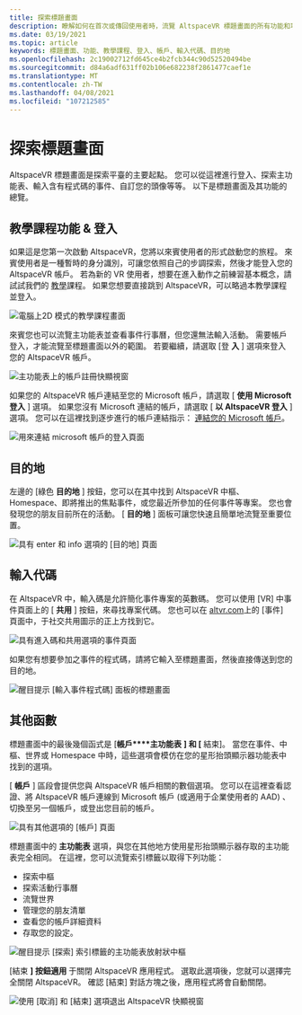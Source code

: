 ```yaml
---
title: 探索標題畫面
description: 瞭解如何在首次或傳回使用者時，流覽 AltspaceVR 標題畫面的所有功能和功能。
ms.date: 03/19/2021
ms.topic: article
keywords: 標題畫面、功能、教學課程、登入、帳戶、輸入代碼、目的地
ms.openlocfilehash: 2c19002712fd645ce4b2fcb344c90d52520494be
ms.sourcegitcommit: d84a6adf631ff02b106e682238f2861477caef1e
ms.translationtype: MT
ms.contentlocale: zh-TW
ms.lasthandoff: 04/08/2021
ms.locfileid: "107212585"
---
```

# <a name="exploring-the-title-screen"></a>探索標題畫面

AltspaceVR 標題畫面是探索平臺的主要起點。 您可以從這裡進行登入、探索主功能表、輸入含有程式碼的事件、自訂您的頭像等等。 以下是標題畫面及其功能的總覽。 

## <a name="tutorial-features--login"></a>教學課程功能 & 登入 

如果這是您第一次啟動 AltspaceVR，您將以來賓使用者的形式啟動您的旅程。 來賓使用者是一種暫時的身分識別，可讓您依照自己的步調探索，然後才能登入您的 AltspaceVR 帳戶。 若為新的 VR 使用者，想要在進入動作之前練習基本概念，請試試我們的 [教學](../tutorials/host-tools-overview.md)課程。 如果您想要直接跳到 AltspaceVR，可以略過本教學課程並登入。 

![電腦上2D 模式的教學課程畫面](images/title-screen-01.png)

來賓您也可以流覽主功能表並查看事件行事曆，但您還無法輸入活動。 需要帳戶登入，才能流覽至標題畫面以外的範圍。 若要繼續，請選取 [登 **入** ] 選項來登入您的 AltspaceVR 帳戶。 

![主功能表上的帳戶註冊快顯視窗](images/title-screen-03.png)

如果您的 AltspaceVR 帳戶連結至您的 Microsoft 帳戶，請選取 [ **使用 Microsoft 登入** ] 選項。 如果您沒有 Microsoft 連結的帳戶，請選取 [ **以 AltspaceVR 登入** ] 選項。 您可以在這裡找到逐步進行的帳戶連結指示： [連結您的 Microsoft 帳戶](../getting-started/linking-microsoft-account.md)。 

![用來連結 microsoft 帳戶的登入頁面](images/title-screen-02.png)

## <a name="destinations"></a>目的地 

左邊的 [綠色 **目的地** ] 按鈕，您可以在其中找到 AltspaceVR 中樞、Homespace、即將推出的焦點事件，或您最近所參加的任何事件等專案。 您也會發現您的朋友目前所在的活動。 [ **目的地** ] 面板可讓您快速且簡單地流覽至重要位置。 

![具有 enter 和 info 選項的 [目的地] 頁面](images/title-screen-04.png)

## <a name="entry-code"></a>輸入代碼 

在 AltspaceVR 中，輸入碼是允許簡化事件專案的英數碼。 您可以使用 [VR] 中事件頁面上的 [ **共用** ] 按鈕，來尋找專案代碼。 您也可以在 [altvr.com](https://altvr.com)上的 [事件] 頁面中，于社交共用圖示的正上方找到它。 

![具有進入碼和共用選項的事件頁面](images/title-screen-05.png)

如果您有想要參加之事件的程式碼，請將它輸入至標題畫面，然後直接傳送到您的目的地。  

![醒目提示 [輸入事件程式碼] 面板的標題畫面](images/title-screen-06.png)

## <a name="other-functions"></a>其他函數 

標題畫面中的最後幾個函式是 [**帳戶****主功能表** **] 和 [** 結束]。 當您在事件、中樞、世界或 Homespace 中時，這些選項會模仿在您的星形抬頭顯示器功能表中找到的選項。 

[ **帳戶** ] 區段會提供您與 AltspaceVR 帳戶相關的數個選項。 您可以在這裡查看認證、將 AltspaceVR 帳戶連線到 Microsoft 帳戶 (或適用于企業使用者的 AAD) 、切換至另一個帳戶，或登出您目前的帳戶。 

![具有其他選項的 [帳戶] 頁面](images/title-screen-07.png)

標題畫面中的 **主功能表** 選項，與您在其他地方使用星形抬頭顯示器存取的主功能表完全相同。 在這裡，您可以流覽索引標籤以取得下列功能：

* 探索中樞
* 探索活動行事曆
* 流覽世界
* 管理您的朋友清單
* 查看您的帳戶詳細資料
* 存取您的設定。

![醒目提示 [探索] 索引標籤的主功能表放射狀中樞](images/title-screen-08.png)

[結束 **] 按鈕適用** 于關閉 AltspaceVR 應用程式。 選取此選項後，您就可以選擇完全關閉 AltspaceVR。 確認 [結束] 對話方塊之後，應用程式將會自動關閉。 

![使用 [取消] 和 [結束] 選項退出 AltspaceVR 快顯視窗](images/title-screen-09.png)